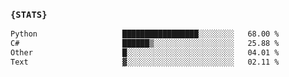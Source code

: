### `{STATS}` 
<!--START_SECTION:waka-->

```txt
Python                   █████████████████░░░░░░░░   68.00 %
C#                       ██████▒░░░░░░░░░░░░░░░░░░   25.88 %
Other                    █░░░░░░░░░░░░░░░░░░░░░░░░   04.01 %
Text                     ▓░░░░░░░░░░░░░░░░░░░░░░░░   02.11 %
```

<!--END_SECTION:waka-->
